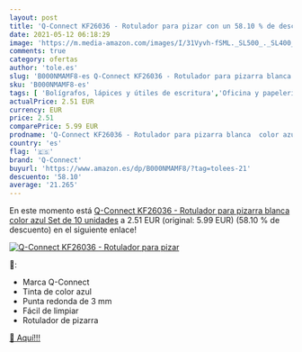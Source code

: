 ```yaml
---
layout: post
title: 'Q-Connect KF26036 - Rotulador para pizar con un 58.10 % de descuento'
date: 2021-05-12 06:18:29
image: 'https://m.media-amazon.com/images/I/31Vyvh-fSML._SL500_._SL400_.jpg'
comments: true
category: ofertas
author: 'tole.es'
slug: 'B000NMAMF8-es Q-Connect KF26036 - Rotulador para pizarra blanca color...'
sku: 'B000NMAMF8-es'
tags: [ 'Bolígrafos, lápices y útiles de escritura','Oficina y papelería','Rotuladores para pizarra','Rotuladores y subrayadores','q-connect','rotulador', ]
actualPrice: 2.51 EUR
currency: EUR
price: 2.51
comparePrice: 5.99 EUR
prodname: 'Q-Connect KF26036 - Rotulador para pizarra blanca  color azul  Set de 10 unidades'
country: 'es'
flag: '🇪🇸'
brand: 'Q-Connect'
buyurl: 'https://www.amazon.es/dp/B000NMAMF8/?tag=tolees-21'
descuento: '58.10'
average: '21.265'
---
```


En este momento está [Q-Connect KF26036 - Rotulador para pizarra blanca  color azul  Set de 10 unidades](https://www.amazon.es/dp/B000NMAMF8/?tag=tolees-21) a 2.51 EUR (original: 5.99 EUR) (58.10 %  de descuento) en el siguiente enlace!

[![Q-Connect KF26036 - Rotulador para pizar](https://m.media-amazon.com/images/I/31Vyvh-fSML._SL500_._SL400_.jpg)](https://www.amazon.es/dp/B000NMAMF8/?tag=tolees-21)

🔎:

- Marca Q-Connect
- Tinta de color azul
- Punta redonda de 3 mm
- Fácil de limpiar
- Rotulador de pizarra

[🛒 Aquí!!!](https://www.amazon.es/dp/B000NMAMF8/?tag=tolees-21)
